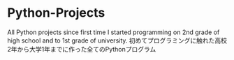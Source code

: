 # Python-Projects
All Python projects since first time I started programming on 2nd grade of high school and to 1st grade of university. 初めてプログラミングに触れた高校2年から大学1年までに作った全てのPythonプログラム
